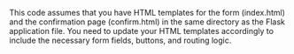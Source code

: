 This code assumes that you have HTML templates for the form (index.html) and the confirmation page (confirm.html) in the same directory as the Flask application file. You need to update your HTML templates accordingly to include the necessary form fields, buttons, and routing logic.
